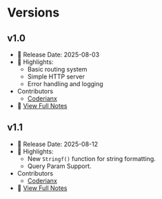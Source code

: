 # Versions

## v1.0
- 📅 Release Date: 2025-08-03
- 🧩 Highlights:
  - Basic routing system
  - Simple HTTP server
  - Error handling and logging
- Contributors
    - [Coderianx](./contributors.md)
- 📄 [View Full Notes](./v1.0.md)

## v1.1
- 📅 Release Date: 2025-08-12
- 🧩 Highlights:
  - New `Stringf()` function for string formatting.
  - Query Param Support.
- Contributors
    - [Coderianx](./contributors.md)
- 📄 [View Full Notes](./v1.1.md)